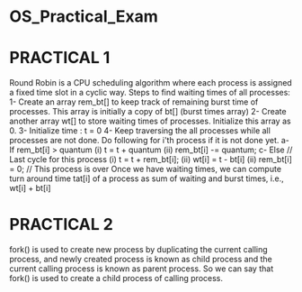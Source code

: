 # OS_Practical_Exam

# PRACTICAL 1
Round Robin is a CPU scheduling algorithm where each process is assigned a fixed time slot in a cyclic way.
Steps to find waiting times of all processes: 
1- Create an array rem_bt[] to keep track of remaining
   burst time of processes. This array is initially a 
   copy of bt[] (burst times array)
2- Create another array wt[] to store waiting times
   of processes. Initialize this array as 0.
3- Initialize time : t = 0
4- Keep traversing the all processes while all processes
   are not done. Do following for i'th process if it is
   not done yet.
    a- If rem_bt[i] > quantum
       (i)  t = t + quantum
       (ii) rem_bt[i] -= quantum;
    c- Else // Last cycle for this process
       (i)  t = t + rem_bt[i];
       (ii) wt[i] = t - bt[i]
       (ii) rem_bt[i] = 0; // This process is over
Once we have waiting times, we can compute turn around time tat[i] of a process as sum of waiting and burst times, i.e., wt[i] + bt[i]



# PRACTICAL 2
fork() is used to create new process by duplicating the current calling process, and newly created process is known as child process and the current calling process is known as parent process. So we can say that fork() is used to create a child process of calling process.
